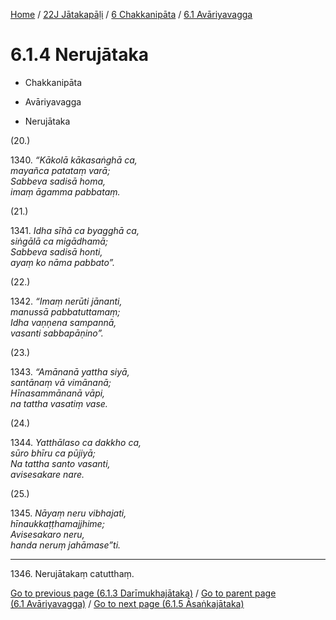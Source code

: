 
[Home](/) / [22J Jātakapāḷi](../../../22J.md) / [6 Chakkanipāta](../../6.md) / [6.1 Avāriyavagga](../6.1.md)

# 6.1.4 Nerujātaka

* Chakkanipāta

* Avāriyavagga

* Nerujātaka

(20.)

1340\. _“Kākolā kākasaṅghā ca,_  
_mayañca patataṃ varā;_  
_Sabbeva sadisā homa,_  
_imaṃ āgamma pabbataṃ._  


(21.)

1341\. _Idha sīhā ca byagghā ca,_  
_siṅgālā ca migādhamā;_  
_Sabbeva sadisā honti,_  
_ayaṃ ko nāma pabbato”._  


(22.)

1342\. _“Imaṃ nerūti jānanti,_  
_manussā pabbatuttamaṃ;_  
_Idha vaṇṇena sampannā,_  
_vasanti sabbapāṇino”._  


(23.)

1343\. _“Amānanā yattha siyā,_  
_santānaṃ vā vimānanā;_  
_Hīnasammānanā vāpi,_  
_na tattha vasatiṃ vase._  


(24.)

1344\. _Yatthālaso ca dakkho ca,_  
_sūro bhīru ca pūjiyā;_  
_Na tattha santo vasanti,_  
_avisesakare nare._  


(25.)

1345\. _Nāyaṃ neru vibhajati,_  
_hīnaukkaṭṭhamajjhime;_  
_Avisesakaro neru,_  
_handa neruṃ jahāmase”ti._  


---

1346\. Nerujātakaṃ catutthaṃ.



[Go to previous page (6.1.3 Darīmukhajātaka)](6.1.3.md) / [Go to parent page (6.1 Avāriyavagga)](../6.1.md) / [Go to next page (6.1.5 Āsaṅkajātaka)](6.1.5.md)


